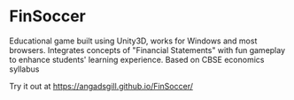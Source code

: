 # FinSoccer
Educational game built using Unity3D, works for Windows and most browsers. Integrates concepts of "Financial Statements" with fun gameplay to enhance students' learning experience. Based on CBSE economics syllabus

Try it out at https://angadsgill.github.io/FinSoccer/
